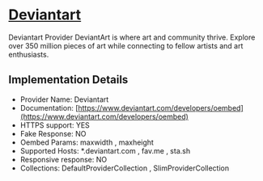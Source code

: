 # [Deviantart](https://deviantart.com)

Deviantart Provider
DeviantArt is where art and community thrive. Explore
over 350 million pieces of art while connecting to fellow artists and art
enthusiasts.

## Implementation Details

- Provider
Name: Deviantart
- Documentation: [https://www.deviantart.com/developers/oembed](https://www.deviantart.com/developers/oembed)
- HTTPS support: YES
- Fake Response: NO
- Oembed Params: maxwidth , maxheight
- Supported Hosts: *.deviantart.com , fav.me , sta.sh
- Responsive response: NO
- Collections: DefaultProviderCollection , SlimProviderCollection


